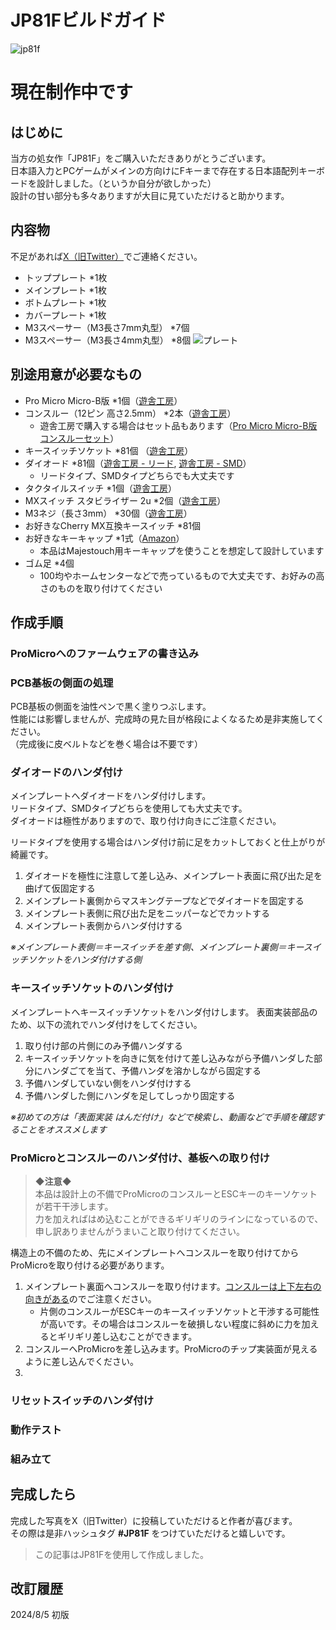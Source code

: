 # JP81Fビルドガイド
![jp81f](https://i.imgur.com/2nig7JA.jpeg)

# **現在制作中です**
  
## はじめに
当方の処女作「JP81F」をご購入いただきありがとうございます。  
日本語入力とPCゲームがメインの方向けにFキーまで存在する日本語配列キーボードを設計しました。（というか自分が欲しかった）  
設計の甘い部分も多々ありますが大目に見ていただけると助かります。  

## 内容物
不足があれば[X（旧Twitter）](https://x.com/alektor_diy)でご連絡ください。
- トッププレート *1枚
- メインプレート *1枚
- ボトムプレート *1枚
- カバープレート *1枚
- M3スペーサー（M3長さ7mm丸型） *7個
- M3スペーサー（M3長さ4mm丸型） *8個
![プレート](https://i.imgur.com/MzVx6oT.jpg)

## 別途用意が必要なもの
- Pro Micro Micro-B版 *1個（[遊舎工房](https://shop.yushakobo.jp/products/pro-micro)）
- コンスルー（12ピン 高さ2.5mm） *2本（[遊舎工房](https://shop.yushakobo.jp/products/31?variant=37665714405537)）
  - 遊舎工房で購入する場合はセット品もあります（[Pro Micro Micro-B版 コンスルーセット](https://shop.yushakobo.jp/products/21)）
- キースイッチソケット *81個 （[遊舎工房](https://shop.yushakobo.jp/products/a01ps?_pos=2&_sid=fa442d940&_ss=r&variant=37665172521121)）
- ダイオード *81個（[遊舎工房 - リード](https://shop.yushakobo.jp/products/a0800di-01-100), [遊舎工房 - SMD](https://shop.yushakobo.jp/products/a0800di-02-100)）
  - リードタイプ、SMDタイプどちらでも大丈夫です
- タクタイルスイッチ *1個（[遊舎工房](https://shop.yushakobo.jp/products/a0800ts-01-1)）
- MXスイッチ スタビライザー 2u *2個（[遊舎工房](https://shop.yushakobo.jp/products/a0500st?variant=37665699430561)）
- M3ネジ（長さ3mm） *30個（[遊舎工房](https://shop.yushakobo.jp/products/a0800s3?variant=37665433485473)）
- お好きなCherry MX互換キースイッチ *81個
- お好きなキーキャップ *1式（[Amazon](https://amzn.asia/d/8lLrkIZ)）
  - 本品はMajestouch用キーキャップを使うことを想定して設計しています
- ゴム足 *4個
  - 100均やホームセンターなどで売っているもので大丈夫です、お好みの高さのものを取り付けてください
 
## 作成手順
### ProMicroへのファームウェアの書き込み

### PCB基板の側面の処理
PCB基板の側面を油性ペンで黒く塗りつぶします。  
性能には影響しませんが、完成時の見た目が格段によくなるため是非実施してください。  
（完成後に皮ベルトなどを巻く場合は不要です）


### ダイオードのハンダ付け
メインプレートへダイオードをハンダ付けします。  
リードタイプ、SMDタイプどちらを使用しても大丈夫です。  
ダイオードは極性がありますので、取り付け向きにご注意ください。  
  
リードタイプを使用する場合はハンダ付け前に足をカットしておくと仕上がりが綺麗です。
1. ダイオードを極性に注意して差し込み、メインプレート表面に飛び出た足を曲げて仮固定する
2. メインプレート裏側からマスキングテープなどでダイオードを固定する
3. メインプレート表側に飛び出た足をニッパーなどでカットする
4. メインプレート表側からハンダ付けする

_※メインプレート表側＝キースイッチを差す側、メインプレート裏側＝キースイッチソケットをハンダ付けする側_


### キースイッチソケットのハンダ付け
メインプレートへキースイッチソケットをハンダ付けします。
表面実装部品のため、以下の流れでハンダ付けをしてください。
1. 取り付け部の片側にのみ予備ハンダする
2. キースイッチソケットを向きに気を付けて差し込みながら予備ハンダした部分にハンダごてを当て、予備ハンダを溶かしながら固定する
3. 予備ハンダしていない側をハンダ付けする
4. 予備ハンダした側にハンダを足してしっかり固定する

_※初めての方は「表面実装 はんだ付け」などで検索し、動画などで手順を確認することをオススメします_

### ProMicroとコンスルーのハンダ付け、基板への取り付け
> **◆注意◆**  
> 本品は設計上の不備でProMicroのコンスルーとESCキーのキーソケットが若干干渉します。  
> 力を加えればはめ込むことができるギリギリのラインになっているので、申し訳ありませんがうまいこと取り付けてください。

構造上の不備のため、先にメインプレートへコンスルーを取り付けてからProMicroを取り付ける必要があります。
1. メインプレート裏面へコンスルーを取り付けます。[コンスルーは上下左右の向きがある](https://yushakobo.zendesk.com/hc/ja/articles/360044233974-%E3%82%B3%E3%83%B3%E3%82%B9%E3%83%AB%E3%83%BC-%E3%82%B9%E3%83%97%E3%83%AA%E3%83%B3%E3%82%B0%E3%83%94%E3%83%B3%E3%83%98%E3%83%83%E3%83%80-%E3%81%AE%E5%8F%96%E3%82%8A%E4%BB%98%E3%81%91%E6%96%B9%E3%82%92%E6%95%99%E3%81%88%E3%81%A6%E4%B8%8B%E3%81%95%E3%81%84)のでご注意ください。
    * 片側のコンスルーがESCキーのキースイッチソケットと干渉する可能性が高いです。その場合はコンスルーを破損しない程度に斜めに力を加えるとギリギリ差し込むことができます。
2. コンスルーへProMicroを差し込みます。ProMicroのチップ実装面が見えるように差し込んでください。
3. 



### リセットスイッチのハンダ付け

### 動作テスト

### 組み立て


## 完成したら
完成した写真をX（旧Twitter）に投稿していただけると作者が喜びます。  
その際は是非ハッシュタグ **#JP81F** をつけていただけると嬉しいです。

> この記事はJP81Fを使用して作成しました。

## 改訂履歴
2024/8/5 初版

